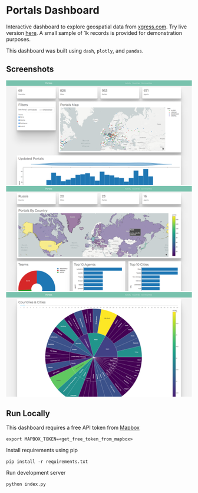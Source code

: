 # Portals Dashboard

Interactive dashboard to explore geospatial data from [xgress.com](https://xgress.com). Try live version [here](https://portals-dashboard.herokuapp.com). A small sample of 1k records is provided for demonstration purposes.

This dashboard was built using `dash`, `plotly`, and `pandas`.

## Screenshots

![Activity Page](https://raw.githubusercontent.com/alex-melkoff/portals-dashboard/master/screenshots/screenshot_activity.png)
![Countries Page](https://raw.githubusercontent.com/alex-melkoff/portals-dashboard/master/screenshots/screenshot_countries.png)
![Communities Page](https://raw.githubusercontent.com/alex-melkoff/portals-dashboard/master/screenshots/screenshot_communities.png)

## Run Locally

This dashboard requires a free API token from [Mapbox](https://mapbox.com)

```
export MAPBOX_TOKEN=<get_free_token_from_mapbox>
```

Install requirements using pip
```
pip install -r requirements.txt
```

Run development server
```
python index.py
```

